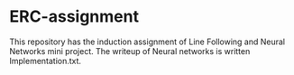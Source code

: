 # ERC-assignment
This repository has the induction assignment of Line Following and Neural Networks mini project. The writeup of Neural networks is written Implementation.txt.
